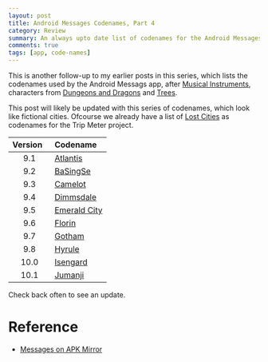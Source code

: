 ```yaml
---
layout: post
title: Android Messages Codenames, Part 4
category: Review
summary: An always upto date list of codenames for the Android Messages app. In this part we look at the codenames that look like fictional cities. 
comments: true
tags: [app, code-names]
---
```

This is another follow-up to my earlier posts in this series, which lists the codenames used by the Android Messags app, after [Musical Instruments](https://midhunhk.github.io/review/2018/09/06/android-messages-codenames/), characters from [Dungeons and Dragons](https://midhunhk.github.io/review/2018/10/26/android-messages-mark-2/) and [Trees](https://www.midhunhk.com/review/2020/08/27/android-messages-again/). 

<!-- more -->

This post will likely be updated with this series of codenames, which look like fictional cities. Ofcourse we already have a list of [Lost Cities](https://github.com/midhunhk/trip-o-meter/wiki/Codenames) as codenames for the Trip Meter project.


| Version &nbsp;| Codename |
|:---------:|:----------|
| 9.1     | [Atlantis](https://en.wikipedia.org/wiki/Atlantis) |
| 9.2     | [BaSingSe](https://avatar.fandom.com/wiki/Ba_Sing_Se) |
| 9.3     | [Camelot](https://en.wikipedia.org/wiki/Camelot) |
| 9.4     | [Dimmsdale](https://fairlyoddparents.fandom.com/wiki/Dimmsdale) |
| 9.5     | [Emerald City](https://en.wikipedia.org/wiki/Emerald_City) |
| 9.6     | [Florin](https://princessbride.fandom.com/wiki/Florin_City) |
| 9.7     | [Gotham](https://en.wikipedia.org/wiki/Gotham_City) |
| 9.8     | [Hyrule](https://zelda.fandom.com/wiki/Hyrule) |
| 10.0    | [Isengard](https://lotr.fandom.com/wiki/Isengard) |
| 10.1    | [Jumanji](https://en.wikipedia.org/wiki/Jumanji_(franchise)) |

Check back often to see an update.

# Reference
 - [Messages on APK Mirror](https://www.apkmirror.com/apk/google-inc/messenger-google-inc/)
